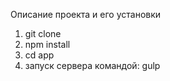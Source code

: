 Описание проекта и его установки

1. git clone
2. npm install
3. cd app
4. запуск сервера командой: gulp
